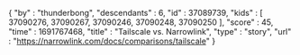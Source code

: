 {
  "by" : "thunderbong",
  "descendants" : 6,
  "id" : 37089739,
  "kids" : [ 37090276, 37090267, 37090246, 37090248, 37090250 ],
  "score" : 45,
  "time" : 1691767468,
  "title" : "Tailscale vs. Narrowlink",
  "type" : "story",
  "url" : "https://narrowlink.com/docs/comparisons/tailscale"
}
